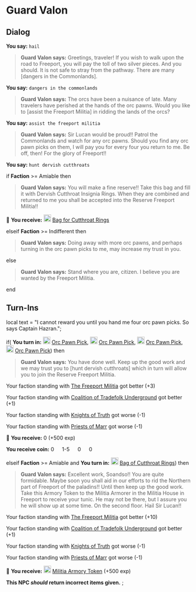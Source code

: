 # Guard Valon


## Dialog

**You say:** `hail`



>**Guard Valon says:** Greetings, traveler! If you wish to walk upon the road to Freeport, you will pay the toll of two silver pieces. And you should. It is not safe to stray from the pathway. There are many [dangers in the Commonlands].

**You say:** `dangers in the commonlands`



>**Guard Valon says:** The orcs have been a nuisance of late. Many travelers have perished at the hands of the orc pawns. Would you like to [assist the Freeport Militia] in ridding the lands of the orcs?

**You say:** `assist the freeport militia`



>**Guard Valon says:** Sir Lucan would be proud!! Patrol the Commonlands and watch for any orc pawns. Should you find any orc pawn picks on them, I will pay you for every four you return to me. Be off, then! For the glory of Freeport!!

**You say:** `hunt dervish cutthroats`



if **Faction** >= Amiable then



>**Guard Valon says:** You will make a fine reserve!! Take this bag and fill it with Dervish Cutthroat Insignia Rings. When they are combined and returned to me you shall be accepted into the Reserve Freeport Militia!!



 &#127873; **You receive:**  <img style="background:url(/static/icons/blank_slot.gif);width:20px;height:20px;" src="/static/icons/item_690.png" alt="" /> <a
                                href="/item/17975" data-url="17975" class="tooltip-link link">Bag for Cutthroat Rings</a>


elseif **Faction** >= Indifferent then



>**Guard Valon says:** Doing away with more orc pawns, and perhaps turning in the orc pawn picks to me, may increase my trust in you.


else



>**Guard Valon says:** Stand where you are, citizen. I believe you are wanted by the Freeport Militia.

end

## Turn-Ins



local text = "I cannot reward you until you hand me four orc pawn picks. So says Captain Hazran.";


if( **You turn in:** <img style="background:url(/static/icons/blank_slot.gif);width:20px;height:20px;" src="/static/icons/item_768.png" alt="" /> <a
                                href="/item/13885" data-url="13885" class="tooltip-link link">Orc Pawn Pick</a>, <img style="background:url(/static/icons/blank_slot.gif);width:20px;height:20px;" src="/static/icons/item_768.png" alt="" /> <a
                                href="/item/13885" data-url="13885" class="tooltip-link link">Orc Pawn Pick</a>, <img style="background:url(/static/icons/blank_slot.gif);width:20px;height:20px;" src="/static/icons/item_768.png" alt="" /> <a
                                href="/item/13885" data-url="13885" class="tooltip-link link">Orc Pawn Pick</a>, <img style="background:url(/static/icons/blank_slot.gif);width:20px;height:20px;" src="/static/icons/item_768.png" alt="" /> <a
                                href="/item/13885" data-url="13885" class="tooltip-link link">Orc Pawn Pick</a>) then


>**Guard Valon says:** You have done well. Keep up the good work and we may trust you to [hunt dervish cutthroats] which in turn will allow you to join the Reserve Freeport Militia.


Your faction standing with [The Freeport Militia](/faction/330) got better (<span class='text-success'>+3</span>)


Your faction standing with [Coalition of Tradefolk Underground](/faction/336) got better (<span class='text-success'>+1</span>)


Your faction standing with [Knights of Truth](/faction/281) got worse (<span class='text-danger'>-1</span>)


Your faction standing with [Priests of Marr](/faction/362) got worse (<span class='text-danger'>-1</span>)


 &#127873; **You receive:** 0 (+500 exp)

**You receive coin:** 0 <img src='/static/icons/item_644.png' width='14' height='14'/> 1-5 <img src='/static/icons/item_645.png' width='14' height='14'/> 0 <img src='/static/icons/item_646.png' width='14' height='14'/> 0 <img src='/static/icons/item_647.png' width='14' height='14'/> 

elseif **Faction** >= Amiable and  **You turn in:** <img style="background:url(/static/icons/blank_slot.gif);width:20px;height:20px;" src="/static/icons/item_565.png" alt="" /> <a
                                href="/item/12272" data-url="12272" class="tooltip-link link">Bag of Cutthroat Rings</a>) then


>**Guard Valon says:** Excellent work, Soandso!! You are quite formidable. Maybe soon you shall aid in our efforts to rid the Northern part of Freeport of the paladins!! Until then keep up the good work. Take this Armory Token to the Militia Armorer in the Militia House in Freeport to receive your tunic. He may not be there, but I assure you he will show up at some time. On the second floor. Hail Sir Lucan!!


Your faction standing with [The Freeport Militia](/faction/330) got better (<span class='text-success'>+10</span>)


Your faction standing with [Coalition of Tradefolk Underground](/faction/336) got better (<span class='text-success'>+1</span>)


Your faction standing with [Knights of Truth](/faction/281) got worse (<span class='text-danger'>-1</span>)


Your faction standing with [Priests of Marr](/faction/362) got worse (<span class='text-danger'>-1</span>)


 &#127873; **You receive:**  <img style="background:url(/static/icons/blank_slot.gif);width:20px;height:20px;" src="/static/icons/item_646.png" alt="" /> <a
                                href="/item/12273" data-url="12273" class="tooltip-link link">Militia Armory Token</a> (+500 exp)

 

**This NPC *should* return incorrect items given.**
;


